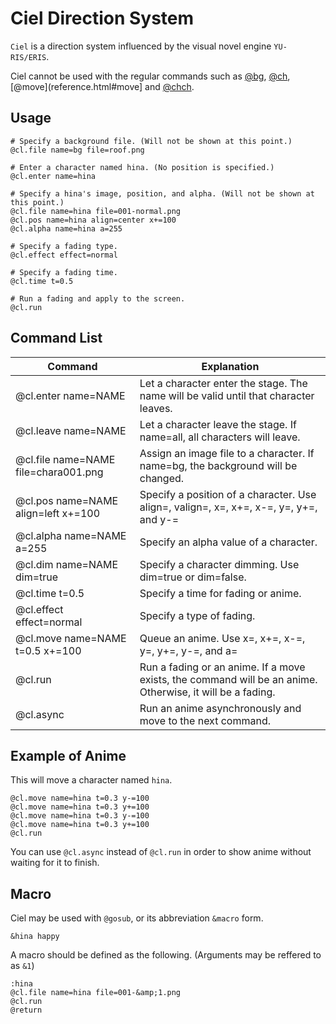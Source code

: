 Ciel Direction System
=====================

`Ciel` is a direction system influenced by the visual novel engine `YU-RIS/ERIS`.

Ciel cannot be used with the regular commands such as
[@bg](reference.html#bg),
[@ch](reference.html#ch),
[@move](reference.html#move] and
[@chch](reference.html#chch).

## Usage

```
# Specify a background file. (Will not be shown at this point.)
@cl.file name=bg file=roof.png

# Enter a character named hina. (No position is specified.)
@cl.enter name=hina

# Specify a hina's image, position, and alpha. (Will not be shown at this point.)
@cl.file name=hina file=001-normal.png
@cl.pos name=hina align=center x+=100
@cl.alpha name=hina a=255

# Specify a fading type.
@cl.effect effect=normal

# Specify a fading time.
@cl.time t=0.5

# Run a fading and apply to the screen.
@cl.run
```

## Command List

|Command                              |Explanation                                                                                               |
|-------------------------------------|----------------------------------------------------------------------------------------------------------|
|@cl.enter name=NAME                  |Let a character enter the stage. The name will be valid until that character leaves.                      |
|@cl.leave name=NAME                  |Let a character leave the stage. If name=all, all characters will leave.                                  |
|@cl.file name=NAME file=chara001.png |Assign an image file to a character. If name=bg, the background will be changed.                          |
|@cl.pos name=NAME align=left x+=100  |Specify a position of a character. Use align=, valign=, x=, x+=, x-=, y=, y+=, and y-=                    |
|@cl.alpha name=NAME a=255            |Specify an alpha value of a character.                                                                    |
|@cl.dim name=NAME dim=true           |Specify a character dimming. Use dim=true or dim=false.                                                   |
|@cl.time t=0.5                       |Specify a time for fading or anime.                                                                       |
|@cl.effect effect=normal             |Specify a type of fading.                                                                                 |
|@cl.move name=NAME t=0.5 x+=100      |Queue an anime. Use x=, x+=, x-=, y=, y+=, y-=, and a=                                                    |
|@cl.run                              |Run a fading or an anime. If a move exists, the command will be an anime. Otherwise, it will be a fading. |
|@cl.async                            |Run an anime asynchronously and move to the next command.                                                 |

## Example of Anime

This will move a character named `hina`.

```
@cl.move name=hina t=0.3 y-=100
@cl.move name=hina t=0.3 y+=100
@cl.move name=hina t=0.3 y-=100
@cl.move name=hina t=0.3 y+=100
@cl.run
```

You can use <code>@cl.async</code> instead of <code>@cl.run</code> in order to show anime without waiting for it to finish.

## Macro

Ciel may be used with <code>@gosub</code>, or its abbreviation `&macro` form.

```
&hina happy
```

A macro should be defined as the following.
(Arguments may be reffered to as `&1`)

```
:hina
@cl.file name=hina file=001-&amp;1.png
@cl.run
@return
```
